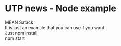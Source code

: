 # UTP news - Node example
MEAN Satack 
<br>
 It is just an example that you can use if you want 
<br>
 Just 
 npm install 
 <br>
 npm start
